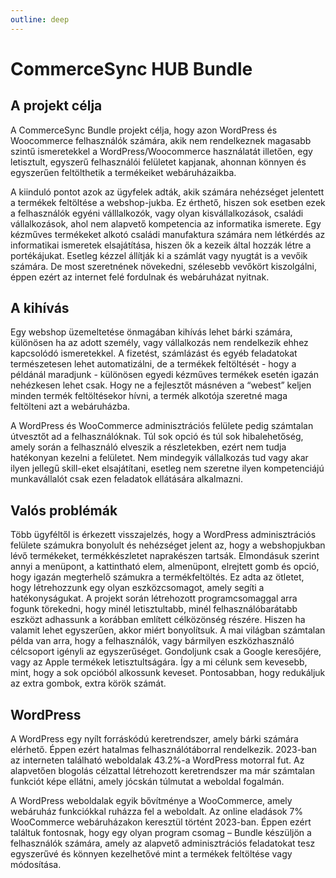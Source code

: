 ```yaml
---
outline: deep
---
```


# CommerceSync HUB Bundle

## A projekt célja

A CommerceSync Bundle projekt célja, hogy azon WordPress és Woocommerce felhasználók számára, akik nem rendelkeznek magasabb szintű ismeretekkel a WordPress/Woocommerce használatát illetően, egy letisztult, egyszerű felhasználói felületet kapjanak, ahonnan könnyen és egyszerűen feltölthetik a termékeiket webáruházaikba.

A kiinduló pontot azok az ügyfelek adták, akik számára nehézséget jelentett a termékek feltöltése a webshop-jukba. Ez érthető, hiszen sok esetben ezek a felhasználók egyéni válllalkozók, vagy olyan kisvállalkozások, családi vállalkozások, ahol nem alapvető kompetencia az informatika ismerete. Egy kézműves termékeket alkotó családi manufaktura számára nem létkérdés az informatikai ismeretek elsajátítása, hiszen ők a kezeik által hozzák létre a portékájukat. Esetleg kézzel állítják ki a számlát vagy nyugtát is a vevőik számára. De most szeretnének növekedni, szélesebb vevőkört kiszolgálni, éppen ezért az internet felé fordulnak és webáruházat nyitnak. 

## A kihívás

Egy webshop üzemeltetése önmagában kihívás lehet bárki számára, különösen ha az adott személy, vagy vállalkozás nem rendelkezik ehhez kapcsolódó ismeretekkel. A fizetést, számlázást és egyéb feladatokat természetesen lehet automatizálni, de a termékek feltöltését - hogy a példánál maradjunk - különösen egyedi kézműves termékek esetén igazán nehézkesen lehet csak. Hogy ne a fejlesztőt másnéven a “webest” keljen minden termék feltöltésekor hívni, a termék alkotója szeretné maga feltölteni azt a webáruházba.  

A WordPress és WooCommerce adminisztrációs felülete pedig számtalan útvesztőt ad a felhasználóknak. Túl sok opció és túl sok hibalehetőség, amely során a felhasználó elveszik a részletekben, ezért nem tudja hatékonyan kezelni a felületet. Nem mindegyik vállalkozás tud vagy akar ilyen jellegű skill-eket elsajátítani, esetleg nem szeretne ilyen kompetenciájú munkavállalót csak ezen feladatok ellátására alkalmazni.

## Valós problémák

Több ügyféltől is érkezett visszajelzés, hogy a WordPress adminisztrációs felülete számukra bonyolult és nehézséget jelent az, hogy a webshopjukban lévő termékeket, termékkészletet naprakészen tartsák. Elmondásuk szerint annyi a menüpont, a kattintható elem, almenüpont, elrejtett gomb és opció, hogy igazán megterhelő számukra a termékfeltöltés. Ez adta az ötletet, hogy létrehozzunk egy olyan eszközcsomagot, amely segíti a hatékonyságukat. A projekt során létrehozott programcsomaggal arra fogunk törekedni, hogy minél letisztultabb, minél felhasználóbarátabb eszközt adhassunk a korábban említett célközönség részére. Hiszen ha valamit lehet egyszerűen, akkor miért bonyolítsuk. A mai világban számtalan példa van arra, hogy a felhasználók, vagy bármilyen eszközhasználó célcsoport igényli az egyszerűséget. Gondoljunk csak a Google keresőjére, vagy az Apple termékek letisztultságára. Így a mi célunk sem kevesebb, mint, hogy a sok opcióból alkossunk keveset. Pontosabban, hogy redukáljuk az extra gombok, extra körök számát. 

## WordPress

A WordPress egy nyílt forráskódú keretrendszer, amely bárki számára elérhető. Éppen ezért hatalmas felhasználótáborral rendelkezik. 2023-ban az interneten található weboldalak 43.2%-a WordPress motorral fut. Az alapvetően blogolás célzattal létrehozott keretrendszer ma már számtalan funkciót képe ellátni, amely jócskán túlmutat a	weboldal fogalmán.

A WordPress weboldalak egyik bővítménye a WooCommerce, amely webáruház funkciókkal ruházza fel a weboldalt. Az online eladások 7% WooCommerce webáruházakon keresztül történt 2023-ban.
Éppen ezért találtuk fontosnak, hogy egy olyan program csomag – Bundle készüljön a felhasználók számára, amely az alapvető adminisztrációs feladatokat tesz egyszerűvé és könnyen kezelhetővé mint a termékek feltöltése vagy módosítása.

